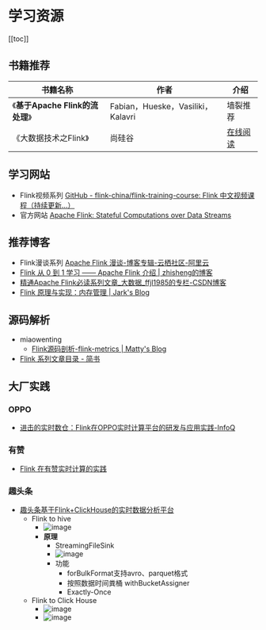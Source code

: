 # 学习资源

[[toc]]

## 书籍推荐

| 书籍名称                         | 作者                              | 介绍                                                         |
| -------------------------------- | --------------------------------- | ------------------------------------------------------------ |
| 《**基于Apache Flink的流处理**》 | Fabian，Hueske，Vasiliki，Kalavri | 墙裂推荐                                                     |
| 《大数据技术之Flink》            | 尚硅谷                            | [在线阅读](https://github.com/pengshuangbao/documents/blob/master/bigdata/flink/%E3%80%90%E5%B0%9A%E7%A1%85%E8%B0%B7%E3%80%91%E5%A4%A7%E6%95%B0%E6%8D%AE%E6%8A%80%E6%9C%AF%E4%B9%8BFlink.pdf) |



## 学习网站

- Flink视频系列  [GitHub - flink-china/flink-training-course: Flink 中文视频课程（持续更新...）](https://github.com/flink-china/flink-training-course/)
- 官方网站 [Apache Flink: Stateful Computations over Data Streams](https://flink.apache.org/)

## 推荐博客

- Flink漫谈系列 [Apache Flink 漫谈-博客专辑-云栖社区-阿里云 ](https://yq.aliyun.com/album/206)
- [Flink 从 0 到 1 学习 —— Apache Flink 介绍 | zhisheng的博客](http://www.54tianzhisheng.cn/2018/10/13/flink-introduction/  )
- [精通Apache Flink必读系列文章_大数据_ffjl1985的专栏-CSDN博客](https://blog.csdn.net/ffjl1985/article/details/81775019)
- [ Flink 原理与实现：内存管理 | Jark's Blog ](http://wuchong.me/blog/2016/04/29/flink-internals-memory-manage/)



## 源码解析

- miaowenting
  - [Flink源码剖析-flink-metrics | Matty's Blog](https://miaowenting.site/2020/04/05/Flink%E6%BA%90%E7%A0%81%E5%89%96%E6%9E%90-Flink-Metrics/)
- [Flink 系列文章目录 - 简书](https://www.jianshu.com/p/59070e64eba1?utm_campaign=haruki&utm_content=note&utm_medium=reader_share&utm_source=weixin_timeline&from=timeline)



## 大厂实践

### OPPO

- [进击的实时数仓：Flink在OPPO实时计算平台的研发与应用实践-InfoQ](https://www.infoq.cn/article/VmLAOsm*939Rdgb9mfrH)

### 有赞

- [Flink 在有赞实时计算的实践](https://tech.youzan.com/flink-practice/)

### 趣头条

- [趣头条基于Flink+ClickHouse的实时数据分析平台](https://mp.weixin.qq.com/s?src=11&timestamp=1593500391&ver=2431&signature=MeB1KSj8wJTjoVvLUPgTMiGmKqIsD*V-eBpN34iKir3cAFAaOYiW*pweqAZ*4ZXsxqpMr*tYY7dJZSaATYRUF8BLHy*tOVDD9NQmJq3M7IZr0I53*dVvpSyAaZ*WQUKq&new=1)
  - Flink to hive
    - ![image](http://static.lovedata.net/20-06-30-299d3b7d12ea6155dcb1ad1e26f434b3.png-wm)
    - **原理**
      - StreamingFileSink
      - ![image](http://static.lovedata.net/20-06-30-fbe1904d55623b468eabaf1b0141232e.png-wm)
      - 功能
        - forBulkFormat支持avro、parquet格式
        - 按照数据时间粪桶  withBucketAssigner
        -  Exactly-Once
  - Flink to Click House
    - ![image](http://static.lovedata.net/20-06-30-a5ee614eb959a55a331a6bd256bb24b9.png-wm)
    - ![image](http://static.lovedata.net/20-06-30-727257999ebfe59afc39bf08b6826643.png-wm)

